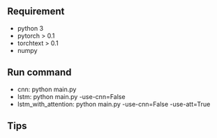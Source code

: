 ## Requirement
* python 3
* pytorch > 0.1
* torchtext > 0.1
* numpy

## Run command
* cnn: 
    python main.py
* lstm: 
    python main.py -use-cnn=False
* lstm_with_attention: 
    python main.py -use-cnn=False -use-att=True

## Tips
